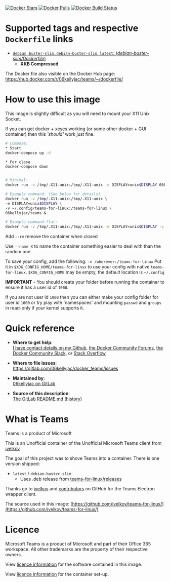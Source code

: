 [![Docker Stars](https://img.shields.io/docker/stars/06kellyjac/teams.svg?style=flat-square)](https://hub.docker.com/r/06kellyjac/teams/) [![Docker Pulls](https://img.shields.io/docker/pulls/06kellyjac/teams.svg?style=flat-square)](https://hub.docker.com/r/06kellyjac/teams/) [![Docker Build Status](https://img.shields.io/docker/build/06kellyjac/teams.svg?style=flat-square)](https://hub.docker.com/r/06kellyjac/teams/)

# Supported tags and respective `Dockerfile` links

- [`debian`, `buster-slim`, `debian-buster-slim`, `latest`: (*debian-buster-slim/Dockerfile*)](https://gitlab.com/06kellyjac/docker_teams/blob/master/debian-buster-slim/Dockerfile)
  - **XKB Compressed**

The Docker file also visible on the Docker Hub page: <https://hub.docker.com/r/06kellyjac/teams/~/dockerfile/>

# How to use this image

This image is slightly difficult as you will need to mount your X11 Unix Socket.

If you can get docker + xeyes working (or some other docker + GUI container) then this *'should'* work just fine.

```bash
# Compose:
* Start
docker-compose up -d

* For close
docker-compose down


# Minimal:
docker run -v /tmp/.X11-unix:/tmp/.X11-unix -e DISPLAY=unix$DISPLAY 06kellyjac/teams &

# Example command: (See below for details)
docker run -v /tmp/.X11-unix:/tmp/.X11-unix \
-e DISPLAY=unix$DISPLAY \
-v ~/.config/teams-for-linux:/teams-for-linux \
06kellyjac/teams &

# Example command flat:
docker run -v /tmp/.X11-unix:/tmp/.X11-unix -e DISPLAY=unix$DISPLAY -v ~/.config/teams-for-linux:/teams-for-linux 06kellyjac/teams &
```

Add `--rm` remove the container when closed

Use `--name X` to name the container something easier to deal with than the random one.

To save your config, add the following:
`-v /wherever:/teams-for-linux`
Put it in `$XDG_CONFIG_HOME/teams-for-linux` to use your config with native `teams-for-linux`.
`$XDG_CONFIG_HOME` may be empty, the default location is `~/.config`

**IMPORTANT** - You should create your folder before running the container to ensure it has a user id of `1000`.

If you are not user id `1000` then you can either make your config folder for user id `1000` or try play with 'namespaces' and mounting `passwd` and `groups` in read-only if your kernel supports it.

# Quick reference

- **Where to get help**:  
  [I have contact details on my Github](https://gitlab.com/06kellyjac), [the Docker Community Forums](https://forums.docker.com/), [the Docker Community Slack](https://blog.docker.com/2016/11/introducing-docker-community-directory-docker-community-slack/), or [Stack Overflow](https://stackoverflow.com/search?tab=newest&q=docker)

- **Where to file issues**:  
  <https://gitlab.com/06kellyjac/docker_teams/issues>

- **Maintained by**:  
  [06kellyjac on GitLab](https://gitlab.com/06kellyjac)

- **Source of this description**:  
  [The GitLab README.md](https://gitlab.com/06kellyjac/docker_teams/blob/master/README.md) ([history](https://gitlab.com/06kellyjac/docker_teams/commits/master/README.md))

# What is Teams

Teams is a product of Microsoft

This is an Unofficial container of the Unofficial Microsoft Teams client from [ivelkov](https://github.com/ivelkov/)

The goal of this project was to shove Teams into a container.
There is one version shipped:

- `latest` / `debian-buster-slim`
  - Uses .deb release from [teams-for-linux/releases](https://github.com/ivelkov/teams-for-linux/releases)

Thanks go to [ivelkov](https://github.com/ivelkov/) and [contributors](https://github.com/ivelkov/teams-for-linux/graphs/contributors) on GitHub for the Teams Electron wrapper client.

The source used in this image:
[https://github.com/ivelkov/teams-for-linux/](https://github.com/ivelkov/teams-for-linux/)

# Licence

Microsoft Teams is a product of Microsoft and part of their Office 365 workspace. All other trademarks are the property of their respective owners.

View [licence information](https://github.com/ivelkov/teams-for-linux/blob/master/LICENSE.md) for the software contained in this image.

View [licence information](https://mit-license.org/) for the container set-up.
